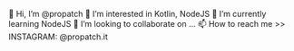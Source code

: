  👋 Hi, I’m @propatch
 👀 I’m interested in Kotlin, NodeJS
 🌱 I’m currently learning NodeJS
 💞️ I’m looking to collaborate on ...
 📫 How to reach me >>  INSTAGRAM: @propatch.it

<!---
propatch/propatch is a ✨ special ✨ repository because its `README.md` (this file) appears on your GitHub profile.
You can click the Preview link to take a look at your changes.
--->
